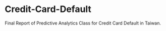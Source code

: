 # Credit-Card-Default
Final Report of Predictive Analytics Class for Credit Card Default in Taiwan. 
